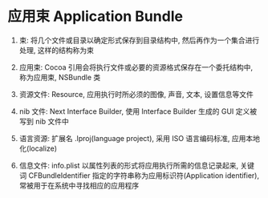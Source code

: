 # 应用束 Application Bundle

1. 束: 将几个文件或目录以确定形式保存到目录结构中, 然后再作为一个集合进行处理, 这样的结构称为束
2. 应用束: Cocoa 引用会将执行文件或必要的资源格式保存在一个委托结构中, 称为应用束, NSBundle 类

1. 资源文件: Resource, 应用执行时所必须的图像, 声音, 文本, 设置信息等文件
2. nib 文件: Next Interface Builder, 使用 Interface Builder 生成的 GUI 定义被写到 nib 文件中
3. 语言资源: 扩展名 .lproj(language project), 采用 ISO 语言编码标准, 应用本地化(localize)
4. 信息文件: info.plist 以属性列表的形式将应用执行所需的信息记录起来, 关键词 CFBundleIdentifier 指定的字符串称为应用标识符(Application identifier), 常被用于在系统中寻找相应的应用程序
